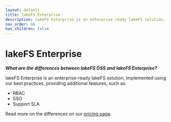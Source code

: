 ```yaml
---
layout: default
title: lakeFS Enterprise
description: lakeFS Enterprise is an enterprise-ready lakeFS solution, implemented using our best practices, providing additional features, such as RBAC, SSO and Support SLA.
nav_order: 96
has_children: false
---
```


# lakeFS Enterprise

***What are the differences between lakeFS OSS and lakeFS Enterprise?***

lakeFS Enterprise is an enterprise-ready lakeFS solution, implemented using our best practices, providing additional features, such as:
* RBAC
* SSO
* Support SLA

Read more on the differences on our [pricing page](https://lakefs.io/pricing/).
